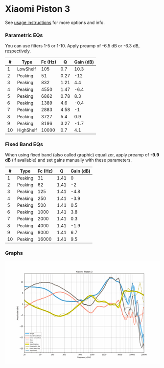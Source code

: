 # Xiaomi Piston 3
See [usage instructions](https://github.com/jaakkopasanen/AutoEq#usage) for more options and info.

### Parametric EQs
You can use filters 1-5 or 1-10. Apply preamp of -6.5 dB or -6.3 dB, respectively.

|   # | Type      |   Fc (Hz) |    Q |   Gain (dB) |
|-----|-----------|-----------|------|-------------|
|   1 | LowShelf  |       105 | 0.7  |        10.3 |
|   2 | Peaking   |        51 | 0.27 |       -12   |
|   3 | Peaking   |       832 | 1.21 |         4.4 |
|   4 | Peaking   |      4550 | 1.47 |        -6.4 |
|   5 | Peaking   |      6862 | 0.78 |         8.3 |
|   6 | Peaking   |      1389 | 4.6  |        -0.4 |
|   7 | Peaking   |      2883 | 4.58 |        -1   |
|   8 | Peaking   |      3727 | 5.4  |         0.9 |
|   9 | Peaking   |      8196 | 3.27 |        -1.7 |
|  10 | HighShelf |     10000 | 0.7  |         4.1 |

### Fixed Band EQs
When using fixed band (also called graphic) equalizer, apply preamp of **-9.9 dB** (if available) and set gains manually with these parameters.

|   # | Type    |   Fc (Hz) |    Q |   Gain (dB) |
|-----|---------|-----------|------|-------------|
|   1 | Peaking |        31 | 1.41 |         0   |
|   2 | Peaking |        62 | 1.41 |        -2   |
|   3 | Peaking |       125 | 1.41 |        -4.8 |
|   4 | Peaking |       250 | 1.41 |        -3.9 |
|   5 | Peaking |       500 | 1.41 |         0.5 |
|   6 | Peaking |      1000 | 1.41 |         3.8 |
|   7 | Peaking |      2000 | 1.41 |         0.3 |
|   8 | Peaking |      4000 | 1.41 |        -1.9 |
|   9 | Peaking |      8000 | 1.41 |         6.7 |
|  10 | Peaking |     16000 | 1.41 |         9.5 |

### Graphs
![](./Xiaomi%20Piston%203.png)
